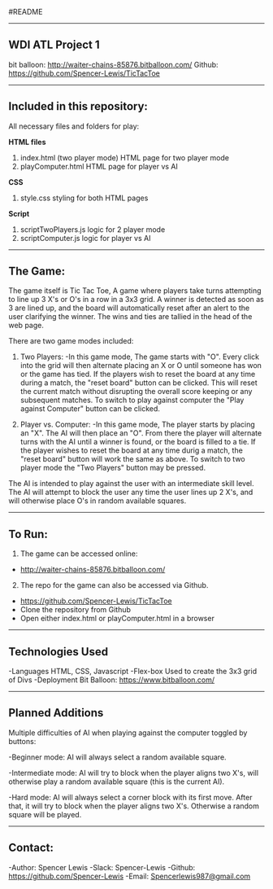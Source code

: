 #README

-----------------
WDI ATL Project 1
-----------------
bit balloon: http://waiter-chains-85876.bitballoon.com/
Github: https://github.com/Spencer-Lewis/TicTacToe

----------------------------
Included in this repository:
----------------------------

All necessary files and folders for play:

**HTML files**
  1. index.html (two player mode)           HTML page for two player mode
  2. playComputer.html                      HTML page for player vs AI

**CSS**
  1. style.css                              styling for both HTML pages

**Script**
  1. scriptTwoPlayers.js                    logic for 2 player mode
  2. scriptComputer.js                      logic for player vs AI

---------
The Game:
---------
The game itself is Tic Tac Toe, A game where players take turns attempting to
line up 3 X's or O's in a row in a 3x3 grid. A winner is detected as soon as 3 are lined up, and the board will automatically reset after an alert to the user clarifying the winner. The wins and ties are tallied in the head of the web page.

There are two game modes included:
  1. Two Players:
    -In this game mode, The game starts with "O". Every click into the grid
    will then alternate placing an X or O until someone has won or the game
    has tied. If the players wish to reset the board at any time during a
    match, the "reset board" button can be clicked. This will reset the
    current match without disrupting the overall score keeping or any
    subsequent matches. To switch to play against computer the "Play against
    Computer" button can be clicked.

  2. Player vs. Computer:
    -In this game mode, The player starts by placing an "X". The AI will then
    place an "O". From there the player will alternate turns with the AI
    until a winner is found, or the board is filled to a tie. If the player
    wishes to reset the board at any time durig a match, the "reset board"
    button will work the same as above. To switch to two player mode the
    "Two Players" button may be pressed.

The AI is intended to play against the user with an intermediate skill level. The AI will attempt to block the user any time the user lines up 2 X's, and will otherwise place O's in random available squares.

-------
To Run:
-------
1. The game can be accessed online:
  - http://waiter-chains-85876.bitballoon.com/

2. The repo for the game can also be accessed via Github.
  - https://github.com/Spencer-Lewis/TicTacToe
  - Clone the repository from Github
  - Open either index.html or playComputer.html in a browser

-----------------
Technologies Used
-----------------
-Languages               HTML, CSS, Javascript
-Flex-box                Used to create the 3x3 grid of Divs
-Deployment              Bit Balloon: https://www.bitballoon.com/

-----------------
Planned Additions
-----------------
Multiple difficulties of AI when playing against the computer toggled by buttons:

  -Beginner mode: AI will always select a random available square.

  -Intermediate mode: AI will try to block when the player aligns two X's, will otherwise play a random available square (this is the current AI).

  -Hard mode: AI will always select a corner block with its first move. After that, it will try to block when the player aligns two X's. Otherwise a random square will be played.

--------
Contact:
--------
-Author: Spencer Lewis
-Slack: Spencer-Lewis
-Github: https://github.com/Spencer-Lewis
-Email: Spencerlewis987@gmail.com
